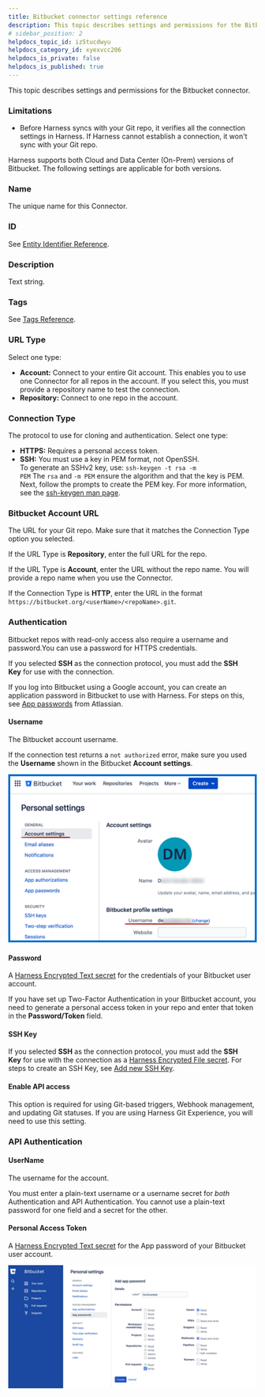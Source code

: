 ```yaml
---
title: Bitbucket connector settings reference
description: This topic describes settings and permissions for the Bitbucket connector.
# sidebar_position: 2
helpdocs_topic_id: iz5tucdwyu
helpdocs_category_id: xyexvcc206
helpdocs_is_private: false
helpdocs_is_published: true
---
```


This topic describes settings and permissions for the Bitbucket connector.

### Limitations

* Before Harness syncs with your Git repo, it verifies all the connection settings in Harness. If Harness cannot establish a connection, it won't sync with your Git repo.

Harness supports both Cloud and Data Center (On-Prem) versions of Bitbucket. The following settings are applicable for both versions.

### Name

The unique name for this Connector.

### ID

See [Entity Identifier Reference](../../20_References/entity-identifier-reference.md).

### Description

Text string.

### Tags

See [Tags Reference](../../20_References/tags-reference.md).

### URL Type

Select one type:

* **Account:** Connect to your entire Git account. This enables you to use one Connector for all repos in the account. If you select this, you must provide a repository name to test the connection.
* **Repository:** Connect to one repo in the account.

### Connection Type

The protocol to use for cloning and authentication. Select one type:

* **HTTPS:** Requires a personal access token.
* **SSH:** You must use a key in PEM format, not OpenSSH.  
To generate an SSHv2 key, use: `ssh-keygen -t rsa -m PEM` The `rsa` and `-m PEM` ensure the algorithm and that the key is PEM. Next, follow the prompts to create the PEM key. For more information, see the [ssh-keygen man page](https://linux.die.net/man/1/ssh-keygen).

### Bitbucket Account URL

The URL for your Git repo. Make sure that it matches the Connection Type option you selected.

If the URL Type is **Repository**, enter the full URL for the repo.

If the URL Type is **Account**, enter the URL without the repo name. You will provide a repo name when you use the Connector.

If the Connection Type is **HTTP**, enter the URL in the format `https://bitbucket.org/<userName>/<repoName>.git`.

### Authentication

Bitbucket repos with read-only access also require a username and password.You can use a password for HTTPS credentials.

If you selected **SSH** as the connection protocol, you must add the **SSH Key** for use with the connection. 

If you log into Bitbucket using a Google account, you can create an application password in Bitbucket to use with Harness. For steps on this, see [App passwords](https://confluence.atlassian.com/bitbucket/app-passwords-828781300.html) from Atlassian.

#### Username

The Bitbucket account username.

If the connection test returns a `not authorized` error, make sure you used the **Username** shown in the Bitbucket **Account settings**.

![Bitbucket Personal settings screen, highlighting the Account settings page and the Username field.](./static/bitbucket-username-in-acct-settings.png)

#### Password

A [Harness Encrypted Text secret](../../6_Security/2-add-use-text-secrets.md) for the credentials of your Bitbucket user account.

If you have set up Two-Factor Authentication in your Bitbucket account, you need to generate a personal access token in your repo and enter that token in the **Password/Token** field.

#### SSH Key

If you selected **SSH** as the connection protocol, you must add the **SSH Key** for use with the connection as a [Harness Encrypted File secret](../../6_Security/3-add-file-secrets.md). For steps to create an SSH Key, see [Add new SSH Key](https://support.atlassian.com/bitbucket-cloud/docs/set-up-an-ssh-key/).

#### Enable API access

This option is required for using Git-based triggers, Webhook management, and updating Git statuses. If you are using Harness Git Experience, you will need to use this setting.

### API Authentication

#### UserName

The username for the account.

You must enter a plain-text username or a username secret for *both* Authentication and API Authentication. You cannot use a plain-text password for one field and a secret for the other.

#### Personal Access Token

A [Harness Encrypted Text secret](../../6_Security/2-add-use-text-secrets.md) for the App password of your Bitbucket user account.

![](./static/bitbucket-connector-settings-reference-05.png)